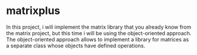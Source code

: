 # matrixplus
In this project, i will implement the matrix library that you already know from the matrix project, but this time i will be using the object-oriented approach. The object-oriented approach allows to implement a library for matrices as a separate class whose objects have defined operations.
